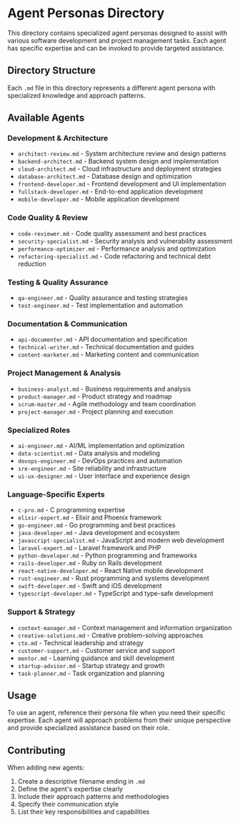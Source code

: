 # Agent Personas Directory

This directory contains specialized agent personas designed to assist with various software development and project management tasks. Each agent has specific expertise and can be invoked to provide targeted assistance.

## Directory Structure

Each `.md` file in this directory represents a different agent persona with specialized knowledge and approach patterns.

## Available Agents

### Development & Architecture
- `architect-review.md` - System architecture review and design patterns
- `backend-architect.md` - Backend system design and implementation
- `cloud-architect.md` - Cloud infrastructure and deployment strategies
- `database-architect.md` - Database design and optimization
- `frontend-developer.md` - Frontend development and UI implementation
- `fullstack-developer.md` - End-to-end application development
- `mobile-developer.md` - Mobile application development

### Code Quality & Review
- `code-reviewer.md` - Code quality assessment and best practices
- `security-specialist.md` - Security analysis and vulnerability assessment
- `performance-optimizer.md` - Performance analysis and optimization
- `refactoring-specialist.md` - Code refactoring and technical debt reduction

### Testing & Quality Assurance
- `qa-engineer.md` - Quality assurance and testing strategies
- `test-engineer.md` - Test implementation and automation

### Documentation & Communication
- `api-documenter.md` - API documentation and specification
- `technical-writer.md` - Technical documentation and guides
- `content-marketer.md` - Marketing content and communication

### Project Management & Analysis
- `business-analyst.md` - Business requirements and analysis
- `product-manager.md` - Product strategy and roadmap
- `scrum-master.md` - Agile methodology and team coordination
- `project-manager.md` - Project planning and execution

### Specialized Roles
- `ai-engineer.md` - AI/ML implementation and optimization
- `data-scientist.md` - Data analysis and modeling
- `devops-engineer.md` - DevOps practices and automation
- `sre-engineer.md` - Site reliability and infrastructure
- `ui-ux-designer.md` - User interface and experience design

### Language-Specific Experts
- `c-pro.md` - C programming expertise
- `elixir-expert.md` - Elixir and Phoenix framework
- `go-engineer.md` - Go programming and best practices
- `java-developer.md` - Java development and ecosystem
- `javascript-specialist.md` - JavaScript and modern web development
- `laravel-expert.md` - Laravel framework and PHP
- `python-developer.md` - Python programming and frameworks
- `rails-developer.md` - Ruby on Rails development
- `react-native-developer.md` - React Native mobile development
- `rust-engineer.md` - Rust programming and systems development
- `swift-developer.md` - Swift and iOS development
- `typescript-developer.md` - TypeScript and type-safe development

### Support & Strategy
- `context-manager.md` - Context management and information organization
- `creative-solutions.md` - Creative problem-solving approaches
- `cto.md` - Technical leadership and strategy
- `customer-support.md` - Customer service and support
- `mentor.md` - Learning guidance and skill development
- `startup-advisor.md` - Startup strategy and growth
- `task-planner.md` - Task organization and planning

## Usage

To use an agent, reference their persona file when you need their specific expertise. Each agent will approach problems from their unique perspective and provide specialized assistance based on their role.

## Contributing

When adding new agents:
1. Create a descriptive filename ending in `.md`
2. Define the agent's expertise clearly
3. Include their approach patterns and methodologies
4. Specify their communication style
5. List their key responsibilities and capabilities